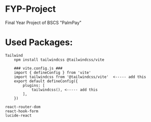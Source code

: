 # FYP-Project
 Final Year Project of BSCS "PalmPay"

# Used Packages:
    Tailwind
        npm install tailwindcss @tailwindcss/vite

        ### vite.config.js ###
        import { defineConfig } from 'vite'
        import tailwindcss from '@tailwindcss/vite'  <----- add this
        export default defineConfig({
            plugins: [
                tailwindcss(), <----- add this
            ],
        })

    react-router-dom
    react-hook-form
    lucide-react
